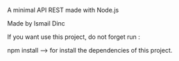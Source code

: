 A minimal API REST made with Node.js 

 Made by Ismail Dinc
 
 If you want use this project, do not forget run :
 
 npm install  --> for install the dependencies of this project.
 

